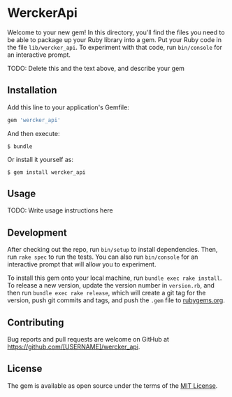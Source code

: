 # WerckerApi

Welcome to your new gem! In this directory, you'll find the files you need to be able to package up your Ruby library into a gem. Put your Ruby code in the file `lib/wercker_api`. To experiment with that code, run `bin/console` for an interactive prompt.

TODO: Delete this and the text above, and describe your gem

## Installation

Add this line to your application's Gemfile:

```ruby
gem 'wercker_api'
```

And then execute:

    $ bundle

Or install it yourself as:

    $ gem install wercker_api

## Usage

TODO: Write usage instructions here

## Development

After checking out the repo, run `bin/setup` to install dependencies. Then, run `rake spec` to run the tests. You can also run `bin/console` for an interactive prompt that will allow you to experiment.

To install this gem onto your local machine, run `bundle exec rake install`. To release a new version, update the version number in `version.rb`, and then run `bundle exec rake release`, which will create a git tag for the version, push git commits and tags, and push the `.gem` file to [rubygems.org](https://rubygems.org).

## Contributing

Bug reports and pull requests are welcome on GitHub at https://github.com/[USERNAME]/wercker_api.

## License

The gem is available as open source under the terms of the [MIT License](http://opensource.org/licenses/MIT).
